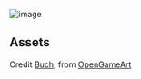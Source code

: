 ![image](https://github.com/user-attachments/assets/8d209172-e91e-42da-bc8c-d3bd811fc289)

## Assets

Credit [Buch](https://opengameart.org/users/buch), from [OpenGameArt](https://opengameart.org/content/breakout-set)
